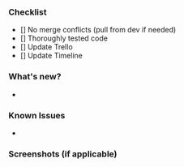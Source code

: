 ### Checklist
- [] No merge conflicts (pull from dev if needed)
- [] Thoroughly tested code
- [] Update Trello
- [] Update Timeline

### What's new?
-

### Known Issues
-

### Screenshots (if applicable)
